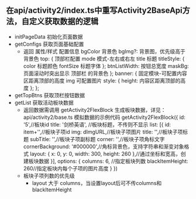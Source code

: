 ## 在api/activity2/index.ts中重写Activity2BaseApi方法，自定义获取数据的逻辑
  - initPageData 初始化页面数据
  - getConfigs 获取页面基础配置
    - 返回 属性/样式 配置信息
        bgColor 背景色
        bgImg?: 背景图，优先级高于背景色
        top: { 顶部栏配置
            mode 模式-左右或右左
            title 标题
            titleStyle: {
                color 标题颜色
                fontSize 标题字体
            };
            btnListWidth: 按钮总宽度
            maskBg: 页面滚动时突出显示 顶部栏 的背景色
        };
        banner: { 固定模块-可配置内容区距离顶部的高度
            img 可配置图片
            style: {
                height: 内容区距离顶部的高度
            };
        };
  - getTopBtns 获取顶栏按钮数据
  - getList 获取活动板块数据
    - 返回数据需调用 getActivity2FlexBlock 生成板块数据，详见：api/activity2/base.ts 模拟数据的示例代码
        getActivity2FlexBlock({ 
            id: '5',//板块id
            title: '剑桥英语', //板块标题，不传则不显示
            list: [{
                id: item+'',//板块子项id
                img: dImgURL,//板块子项图片
                title: '',//板块子项标题
                subTitle: '',//板块子项副标题
                corner: '',//板块子项角标文字
                cornerBackground: '#000000',//角标背景色，支持字符串和渐变对象格式
                layout: { x: 0, y: 0, width: 300, height: 260 },//通过坐标和宽高，创建板块数据
                <!-- _redirectType: 0,
                _router: {},
                _action: {} -->
            }],
            options: { 
                columns: 6, //指定板块列数
                blackItemHeight: 260//指定板块内每个子项的图片高度
            }
        })
    - 板块子项列数的优先级
        - layout 大于 columns，当设置layout后可不传columns和blackItemHeight